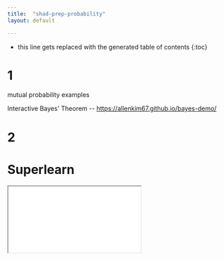 ```yaml
---
title:  "shad-prep-probability"
layout: default

---
```


* this line gets replaced with the generated table of contents
{:toc}

# 1

mutual probability examples

Interactive Bayes' Theorem -- <https://allenkim67.github.io/bayes-demo/>

# 2



# Superlearn

<iframe class="autoresize nodisplay superlearn-iframe" src="{{ site.superlearn_url }}/ht/asdf2?deckname=shad-prep-probability">
    <p>Your browser does not support iframes.</p>
</iframe>

